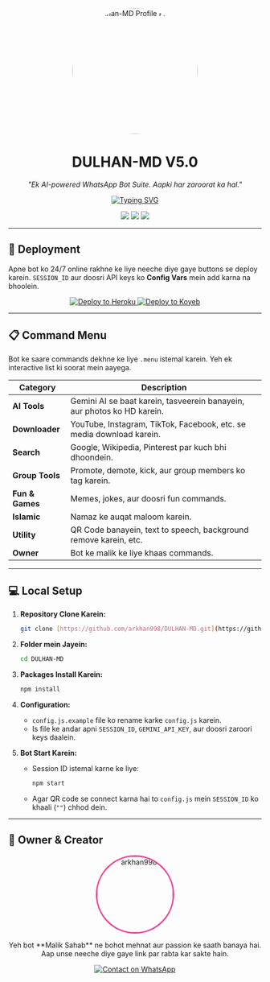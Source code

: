 <p align="center">
  <a href="https://github.com/arkhan998/DULHAN-MD">
    <img src="https://files.catbox.moe/wz96cv.jpg" alt="Dulhan-MD Profile Picture" width="250" style="border-radius: 50%;">
  </a>
</p>

<h1 align="center">DULHAN-MD V5.0</h1>

<p align="center">
  <i>"Ek AI-powered WhatsApp Bot Suite. Aapki har zaroorat ka hal."</i>
</p>

<p align="center">
  <a href="https://github.com/arkhan998/DULHAN-MD">
    <img src="https://readme-typing-svg.herokuapp.com?font=Poppins&size=22&color=E91E63&center=true&vCenter=true&width=650&lines=AI+Powered+by+Gemini+✨;+Advanced+Media+Downloader+Suite+📥;+Full+Group+Management+Tools+🛡️;+30%2B+Powerful+Commands+🚀" alt="Typing SVG">
  </a>
</p>

<p align="center">
    <a href="https://github.com/arkhan998/DULHAN-MD/stargazers"><img src="https://img.shields.io/github/stars/arkhan998/DULHAN-MD?style=for-the-badge&color=ff8300&logo=github"></a>
    <a href="https://github.com/arkhan998/DULHAN-MD/fork"><img src="https://img.shields.io/github/forks/arkhan998/DULHAN-MD?style=for-the-badge&color=55f28d&logo=github"></a>
    <a href="https://github.com/arkhan998/"><img src="https://img.shields.io/badge/Author-Malik%20Sahab-blue.svg?style=for-the-badge&logo=github"></a>
</p>

---

## 🚀 Deployment

Apne bot ko 24/7 online rakhne ke liye neeche diye gaye buttons se deploy karein. `SESSION_ID` aur doosri API keys ko **Config Vars** mein add karna na bhoolein.

<p align="center">
  <a href="https://heroku.com/deploy?template=https://github.com/arkhan998/DULHAN-MD">
    <img src="https://www.herokucdn.com/deploy/button.svg" alt="Deploy to Heroku">
  </a>
  <a href="https://www.koyeb.com/deploy?template=https://github.com/arkhan998/DULHAN-MD">
    <img src="https://www.koyeb.com/static/images/deploy/button.svg" alt="Deploy to Koyeb">
  </a>
</p>

---

## 📋 Command Menu

Bot ke saare commands dekhne ke liye `.menu` istemal karein. Yeh ek interactive list ki soorat mein aayega.

| Category     | Description                                             |
|--------------|---------------------------------------------------------|
| **AI Tools** | Gemini AI se baat karein, tasveerein banayein, aur photos ko HD karein.  |
| **Downloader** | YouTube, Instagram, TikTok, Facebook, etc. se media download karein. |
| **Search** | Google, Wikipedia, Pinterest par kuch bhi dhoondein.           |
| **Group Tools** | Promote, demote, kick, aur group members ko tag karein.   |
| **Fun & Games** | Memes, jokes, aur doosri fun commands.                    |
| **Islamic** | Namaz ke auqat maloom karein.                             |
| **Utility** | QR Code banayein, text to speech, background remove karein, etc. |
| **Owner** | Bot ke malik ke liye khaas commands.                      |

---

## 💻 Local Setup

1.  **Repository Clone Karein:**
    ```bash
    git clone [https://github.com/arkhan998/DULHAN-MD.git](https://github.com/arkhan998/DULHAN-MD.git)
    ```

2.  **Folder mein Jayein:**
    ```bash
    cd DULHAN-MD
    ```

3.  **Packages Install Karein:**
    ```bash
    npm install
    ```

4.  **Configuration:**
    * `config.js.example` file ko rename karke `config.js` karein.
    * Is file ke andar apni `SESSION_ID`, `GEMINI_API_KEY`, aur doosri zaroori keys daalein.

5.  **Bot Start Karein:**
    * Session ID istemal karne ke liye:
      ```bash
      npm start
      ```
    * Agar QR code se connect karna hai to `config.js` mein `SESSION_ID` ko khaali (`""`) chhod dein.

---

## 👑 Owner & Creator

<p align="center">
  <a href="https://github.com/arkhan998">
    <img src="https://github.com/arkhan998.png" width="150" alt="arkhan998" style="border-radius: 50%; border: 3px solid #ec4899;"/>
  </a>
</p>

<p align="center">
  Yeh bot **Malik Sahab** ne bohot mehnat aur passion ke saath banaya hai.
  <br>
  Aap unse neeche diye gaye link par rabta kar sakte hain.
</p>

<p align="center">
  <a href="https://wa.me/923322964709?text=Hello_Malik_Sahab_I_am_interested_in_your_bot_services">
    <img src="https://img.shields.io/badge/Contact%20on%20WhatsApp-%2325D366.svg?&style=for-the-badge&logo=whatsapp&logoColor=white" alt="Contact on WhatsApp">
  </a>
</p>
